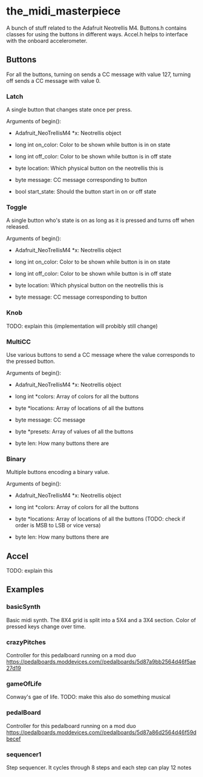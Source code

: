 # the_midi_masterpiece
A bunch of stuff related to the Adafruit Neotrellis M4. Buttons.h contains classes for using the buttons in different ways. Accel.h helps to interface with the onboard accelerometer.

## Buttons
For all the buttons, turning on sends a CC message with value 127, turning off sends a CC message with value 0.

### Latch
A single button that changes state once per press.

Arguments of begin():

- Adafruit_NeoTrellisM4 *x: Neotrellis object

- long int on_color: Color to be shown while button is in on state

- long int off_color: Color to be shown while button is in off state

- byte location: Which physical button on the neotrellis this is

- byte message: CC message corresponding to button

- bool start_state: Should the button start in on or off state

### Toggle
A single button who's state is on as long as it is pressed and turns off when released.

Arguments of begin():

- Adafruit_NeoTrellisM4 *x: Neotrellis object

- long int on_color: Color to be shown while button is in on state

- long int off_color: Color to be shown while button is in off state

- byte location: Which physical button on the neotrellis this is

- byte message: CC message corresponding to button


### Knob
TODO: explain this (implementation will probibly still change)


### MultiCC
Use various buttons to send a CC message where the value corresponds to the pressed button.

Arguments of begin():

- Adafruit_NeoTrellisM4 *x: Neotrellis object

- long int *colors: Array of colors for all the buttons

- byte *locations: Array of locations of all the buttons

- byte message: CC message

- byte *presets: Array of values of all the buttons

- byte len: How many buttons there are

### Binary
Multiple buttons encoding a binary value.

Arguments of begin():

- Adafruit_NeoTrellisM4 *x: Neotrellis object

- long int *colors: Array of colors for all the buttons

- byte *locations: Array of locations of all the buttons (TODO: check if order is MSB to LSB or vice versa)

- byte len: How many buttons there are

## Accel
TODO: explain this

## Examples

### basicSynth
Basic midi synth. The 8X4 grid is split into a 5X4 and a 3X4 section. Color of pressed keys change over time.

### crazyPitches
Controller for this pedalboard running on a mod duo https://pedalboards.moddevices.com//pedalboards/5d87a9bb2564d46f5ae27d19

### gameOfLife
Conway's gae of life. TODO: make this also do something musical

### pedalBoard
Controller for this pedalboard running on a mod duo https://pedalboards.moddevices.com//pedalboards/5d87a86d2564d46f59dbecef

### sequencer1
Step sequencer. It cycles through 8 steps and each step can play 12 notes

